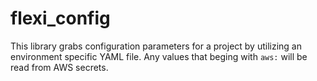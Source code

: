 # flexi_config
This library grabs configuration parameters 
for a project by utilizing an environment specific YAML file.
Any values that beging with `aws:` will be read from AWS secrets.


